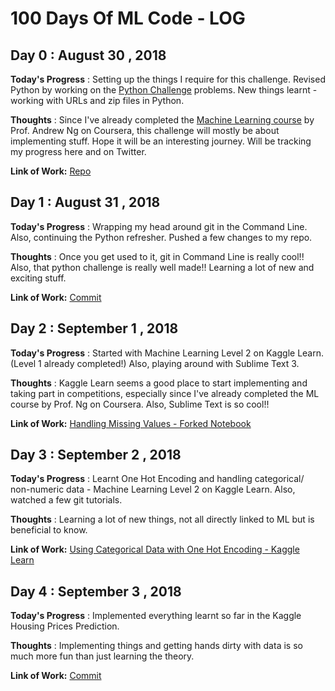 # 100 Days Of ML Code - LOG

## Day 0 : August 30 , 2018
 
**Today's Progress** : Setting up the things I require for this challenge. Revised Python by working on the [Python Challenge](http://www.pythonchallenge.com) problems. New things learnt - working with URLs and zip files in Python.

**Thoughts** : Since I've already completed the [Machine Learning course](https://www.coursera.org/learn/machine-learning/home/welcome) by Prof. Andrew Ng on Coursera, this challenge will mostly be about implementing stuff.
Hope it will be an interesting journey. Will be tracking my progress here and on Twitter.

**Link of Work:**   [Repo](https://github.com/sinjoysaha/python-challenge)

## Day 1 : August 31 , 2018
 
**Today's Progress** : Wrapping my head around git in the Command Line. Also, continuing the Python refresher. Pushed a few changes to my repo.

**Thoughts** : Once you get used to it, git in Command Line is really cool!! Also, that python challenge is really well made!! Learning a lot of new and exciting stuff.

**Link of Work:**   [Commit](https://github.com/sinjoysaha/python-challenge/commit/1f44bd85c95e50559479979a1a02afd04795a8e4)

## Day 2 : September 1 , 2018
 
**Today's Progress** : Started with Machine Learning Level 2 on Kaggle Learn. (Level 1 already completed!) Also, playing around with Sublime Text 3. 

**Thoughts** : Kaggle Learn seems a good place to start implementing and taking part in competitions, especially since I've already completed the ML course by Prof. Ng on Coursera. Also, Sublime Text is so cool!!

**Link of Work:**   [Handling Missing Values - Forked Notebook](https://www.kaggle.com/sinjoysaha/handling-missing-values)

## Day 3 : September 2 , 2018
 
**Today's Progress** : Learnt One Hot Encoding and handling categorical/ non-numeric data - Machine Learning Level 2 on Kaggle Learn. Also, watched a few git tutorials. 

**Thoughts** : Learning a lot of new things, not all directly linked to ML but is beneficial to know.

**Link of Work:**   [Using Categorical Data with One Hot Encoding - Kaggle Learn](https://www.kaggle.com/dansbecker/using-categorical-data-with-one-hot-encoding)

## Day 4 : September 3 , 2018
 
**Today's Progress** : Implemented everything learnt so far in the Kaggle Housing Prices Prediction.

**Thoughts** : Implementing things and getting hands dirty with data is so much more fun than just learning the theory.

**Link of Work:**   [Commit](https://github.com/sinjoysaha/100DaysOfMLCode/tree/b8b38bfda91e327fb27cbab342383b2850faa3fa)
